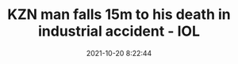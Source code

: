 ---
"title": "KZN man falls 15m to his death in industrial accident - IOL"
"date": "2021-10-20 8:22:44"
"feed_name": "GOOGLENEWSINDUSTRIAL"
"feed_website": "https://news.google.com/search?q=industrial%2Bincident&hl=en-US&gl=US&ceid=US:en"
"feed_rss": "https://news.google.com/rss/search?q=industrial%2Bincident&hl=en-US&gl=US&ceid=US:en"
"link": "https://www.iol.co.za/news/kzn-man-falls-15m-to-his-death-in-industrial-accident-bc6b4e60-fd2a-4a66-86b6-6c74752cf763"
"source": "{'href': 'https://www.iol.co.za', 'title': 'IOL'}"
"file": "_posts/2021-1-1-2dc52800ec08a9cf81871758286f9baa3773a246.md"
"accident": "1"
"drilling": "0"
"represented_by": "0"
"dead": "1"
"injured": "0"
"arrested": "0"
"place": "kzn"
"where": "industrial site"
"causes": "fall"
"place_uri": "http://en.wikipedia.org/wiki/KwaZulu-Natal"
---